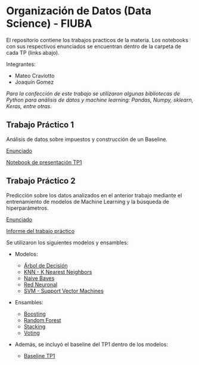 # Organización de Datos (Data Science) - FIUBA
El repositorio contiene los trabajos practicos de la materia. Los notebooks con sus respectivos enunciados se encuentran dentro de la carpeta de cada TP (links abajo).

Integrantes:
- Mateo Craviotto
- Joaquín Gomez

*Para la confección de este trabajo se utilizaron algunas bibliotecas de Python para análisis de datos y machine learning: Pandas, Numpy, sklearn, Keras, entre otras.*


## Trabajo Práctico 1
Análisis de datos sobre impuestos y construcción de un Baseline.

[Enunciado](https://github.com/MateoCraviotto/Organizacion-de-datos-fiuba-1/blob/main/TP1/enunciado_parte1.md)

[Notebook de presentación TP1](https://github.com/MateoCraviotto/Organizacion-de-datos-fiuba-1/blob/main/TP1/notebookTp1-Presentacion.ipynb)


## Trabajo Práctico 2
Predicción sobre los datos analizados en el anterior trabajo mediante el entrenamiento de modelos de Machine Learning y la búsqueda de hiperparámetros.

[Enunciado](https://github.com/MateoCraviotto/Organizacion-de-datos-fiuba-1/blob/main/TP2/enunciado_parte2.md)

[Informe del trabajo práctico](https://github.com/MateoCraviotto/Organizacion-de-datos-fiuba-1/blob/main/TP2/InformeTP2_Craviotto_Gomez.pdf)


Se utilizaron los siguientes modelos y ensambles:

- Modelos:
  - [Árbol de Decisión](https://github.com/MateoCraviotto/Organizacion-de-datos-fiuba-1/blob/main/TP2/ArbolDeDecision.ipynb)
  - [KNN - K Nearest Neighbors](https://github.com/MateoCraviotto/Organizacion-de-datos-fiuba-1/blob/main/TP2/KNN.ipynb)
  - [Naive Bayes](https://github.com/MateoCraviotto/Organizacion-de-datos-fiuba-1/blob/main/TP2/NaiveBayes.ipynb)
  - [Red Neuronal](https://github.com/MateoCraviotto/Organizacion-de-datos-fiuba-1/blob/main/TP2/RedesNeuronales.ipynb)
  - [SVM - Support Vector Machines](https://github.com/MateoCraviotto/Organizacion-de-datos-fiuba-1/blob/main/TP2/SVM.ipynb)

- Ensambles:
  - [Boosting](https://github.com/MateoCraviotto/Organizacion-de-datos-fiuba-1/blob/main/TP2/Boosting.ipynb)
  - [Random Forest](https://github.com/MateoCraviotto/Organizacion-de-datos-fiuba-1/blob/main/TP2/RandomForest.ipynb)
  - [Stacking](https://github.com/MateoCraviotto/Organizacion-de-datos-fiuba-1/blob/main/TP2/Stacking.ipynb)
  - [Voting](https://github.com/MateoCraviotto/Organizacion-de-datos-fiuba-1/blob/main/TP2/Voting.ipynb)

- Además, se incluyó el baseline del TP1 dentro de los modelos:
  - [Baseline TP1](https://github.com/MateoCraviotto/Organizacion-de-datos-fiuba-1/blob/main/TP2/Baseline.ipynb)
